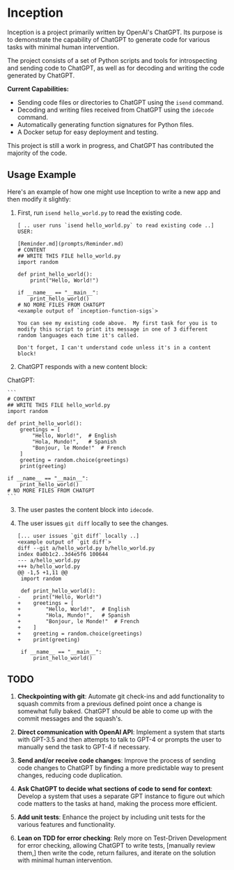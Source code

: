 # Inception

Inception is a project primarily written by OpenAI's ChatGPT. Its purpose is to demonstrate the capability of ChatGPT to generate code for various tasks with minimal human intervention.

The project consists of a set of Python scripts and tools for introspecting and sending code to ChatGPT, as well as for decoding and writing the code generated by ChatGPT.

**Current Capabilities:**
- Sending code files or directories to ChatGPT using the `isend` command.
- Decoding and writing files received from ChatGPT using the `idecode` command.
- Automatically generating function signatures for Python files.
- A Docker setup for easy deployment and testing.

This project is still a work in progress, and ChatGPT has contributed the majority of the code.

## Usage Example

Here's an example of how one might use Inception to write a new app and then modify it slightly:

1. First, run `isend hello_world.py` to read the existing code.

    ```
    [ .. user runs `isend hello_world.py` to read existing code ..]
    USER:

    [Reminder.md](prompts/Reminder.md)
    # CONTENT
    ## WRITE THIS FILE hello_world.py
    import random

    def print_hello_world():
        print("Hello, World!")

    if __name__ == "__main__":
        print_hello_world()
    # NO MORE FILES FROM CHATGPT
    <example output of `inception-function-sigs`>

    You can see my existing code above.  My first task for you is to modify this script to print its message in one of 3 different random languages each time it's called.

    Don't forget, I can't understand code unless it's in a content block!
    ```

2. ChatGPT responds with a new content block:

ChatGPT:

    ```
    # CONTENT
    ## WRITE THIS FILE hello_world.py
    import random

    def print_hello_world():
        greetings = [
            "Hello, World!",  # English
            "Hola, Mundo!",   # Spanish
            "Bonjour, le Monde!"  # French
        ]
        greeting = random.choice(greetings)
        print(greeting)

    if __name__ == "__main__":
        print_hello_world()
    # NO MORE FILES FROM CHATGPT
    ```

3. The user pastes the content block into `idecode`.

4. The user issues `git diff` locally to see the changes.

    ```
    [... user issues `git diff` locally ..]
    <example output of `git diff`>
    diff --git a/hello_world.py b/hello_world.py
    index 0a0b1c2..3d4e5f6 100644
    --- a/hello_world.py
    +++ b/hello_world.py
    @@ -1,5 +1,11 @@
     import random

     def print_hello_world():
    -    print("Hello, World!")
    +    greetings = [
    +        "Hello, World!",  # English
    +        "Hola, Mundo!",   # Spanish
    +        "Bonjour, le Monde!"  # French
    +    ]
    +    greeting = random.choice(greetings)
    +    print(greeting)

     if __name__ == "__main__":
         print_hello_world()
    ```

## TODO

1. **Checkpointing with git**: Automate git check-ins and add functionality to squash commits from a previous defined point once a change is somewhat fully baked. ChatGPT should be able to come up with the commit messages and the squash's.

2. **Direct communication with OpenAI API**: Implement a system that starts with GPT-3.5 and then attempts to talk to GPT-4 or prompts the user to manually send the task to GPT-4 if necessary.

3. **Send and/or receive code changes**: Improve the process of sending code changes to ChatGPT by finding a more predictable way to present changes, reducing code duplication.

4. **Ask ChatGPT to decide what sections of code to send for context**: Develop a system that uses a separate GPT instance to figure out which code matters to the tasks at hand, making the process more efficient.

5. **Add unit tests**: Enhance the project by including unit tests for the various features and functionality.

6. **Lean on TDD for error checking**: Rely more on Test-Driven Development for error checking, allowing ChatGPT to write tests, [manually review them,] then write the code, return failures, and iterate on the solution with minimal human intervention.
